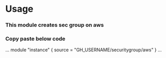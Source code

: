 # Usage
### This module creates sec group on aws
### Copy paste below code

...
module "instance" {
  source  = "GH_USERNAME/securitygroup/aws"
}
...
